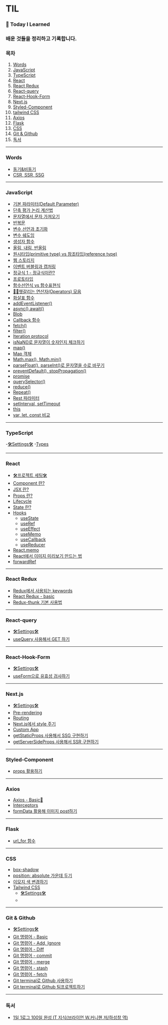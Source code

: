 # TIL
### 🍅 Today I Learned

### 배운 것들을 정리하고 기록합니다.

### 목차
1. [Words](https://github.com/root-zero-o/TIL/blob/master/README.md#words)
2. [JavaScript](https://github.com/root-zero-o/TIL#javascript)
3. [TypeScript](https://github.com/root-zero-o/TIL#TypeScript)
4. [React](https://github.com/root-zero-o/TIL#react)
5. [React Redux](https://github.com/root-zero-o/TIL/blob/master/README.md#redux)
6. [React-query](https://github.com/root-zero-o/TIL#react-query)
7. [React-Hook-Form](https://github.com/root-zero-o/TIL#react-hook-form)
8. [Next.js](https://github.com/root-zero-o/TIL#nextjs)
9. [Styled-Component](https://github.com/root-zero-o/TIL/blob/master/README.md#styled-component)
10. [tailwind CSS]()
11. [Axios](https://github.com/root-zero-o/TIL/blob/master/README.md#axios)
12. [Flask](https://github.com/root-zero-o/TIL/blob/master/README.md#flask)
13. [CSS](https://github.com/root-zero-o/TIL/blob/master/README.md#flask)
14. [Git & Github](https://github.com/root-zero-o/TIL/blob/master/README.md#git--github)
15. [독서](https://github.com/root-zero-o/TIL/blob/master/README.md#flask)

----
### Words
- [동기&비동기](https://github.com/root-zero-o/TIL/tree/master/Words)
- [CSR, SSR, SSG](https://github.com/root-zero-o/TIL/blob/master/Words/CSR%2CSSR%2CSSG.md)

----

### JavaScript
- [기본 파라미터(Default Parameter)](https://github.com/root-zero-o/TIL/blob/master/Javascript/%EA%B8%B0%EB%B3%B8%20%ED%8C%8C%EB%9D%BC%EB%AF%B8%ED%84%B0.md)
- [단축 평가 논리 계산법](https://github.com/root-zero-o/TIL/blob/master/Javascript/short-circuit_evaluation.md)
- [문자열에서 문자 가져오기](https://github.com/root-zero-o/TIL/blob/master/Javascript/%EB%AC%B8%EC%9E%90%EC%97%B4%EC%97%90%EC%84%9C%20%EB%AC%B8%EC%9E%90%20%EA%B0%80%EC%A0%B8%EC%98%A4%EA%B8%B0.md)
- [반복문](https://github.com/root-zero-o/TIL/blob/master/Javascript/%EB%B0%98%EB%B3%B5%EB%AC%B8.md)
- [변수 선언과 초기화](https://github.com/root-zero-o/TIL/blob/master/Javascript/%EB%B3%80%EC%88%98_%EC%84%A0%EC%96%B8%EA%B3%BC_%EC%B4%88%EA%B8%B0%ED%99%94.md)
- [변수 쉐도잉](https://github.com/yyeonggg/TIL/blob/master/Javascript/variable_shadowing.md)
- [생성자 함수](https://github.com/yyeonggg/TIL/blob/master/Javascript/%EC%83%9D%EC%84%B1%EC%9E%90_%ED%95%A8%EC%88%98.md)
- [올림, 내림, 반올림](https://github.com/yyeonggg/TIL/blob/master/Javascript/Math.ceil-floor-round.md)
- [원시타입(primitive type) vs 참조타입(reference type)](https://github.com/yyeonggg/TIL/blob/master/Javascript/primitive_type_and_reference_type.md)
- [웹 스토리지](https://github.com/yyeonggg/TIL/blob/master/Javascript/webStorage.md)
- [이벤트 버블링과 캡처링](https://github.com/yyeonggg/TIL/blob/master/Javascript/bubbling_capturing.md)
- [정규식 1 - 정규식이란?](https://github.com/yyeonggg/TIL/blob/master/Javascript/%EC%A0%95%EA%B7%9C%EC%8B%9D1.md)
- [프로토타입](https://github.com/yyeonggg/TIL/blob/master/Javascript/prototype.md)
- [함수선언식 vs 함수표현식](https://github.com/yyeonggg/TIL/blob/master/Javascript/%ED%95%A8%EC%88%98%EC%84%A0%EC%96%B8%EC%8B%9D%20vs%20%ED%95%A8%EC%88%98%ED%91%9C%ED%98%84%EC%8B%9D.md)
- [🤷‍♂️헷갈리는 연산자(Operators) 모음](https://github.com/yyeonggg/TIL/blob/master/Javascript/operators.md)
- [화살표 함수](https://github.com/yyeonggg/TIL/blob/master/Javascript/%ED%99%94%EC%82%B4%ED%91%9C_%ED%95%A8%EC%88%98.md)
- [addEventListener()](https://github.com/yyeonggg/TIL/blob/master/Javascript/addEventListener.md)
- [async(),await()](https://github.com/yyeonggg/TIL/blob/master/Javascript/async_await.md)
- [Blob](https://github.com/yyeonggg/TIL/blob/master/Javascript/blob.md)
- [Callback 함수](https://github.com/yyeonggg/TIL/blob/master/Javascript/Callback%ED%95%A8%EC%88%98.md)
- [fetch()](https://github.com/yyeonggg/TIL/blob/master/Javascript/fetch.md)
- [filter()](https://github.com/yyeonggg/TIL/blob/master/Javascript/filter()%ED%95%A8%EC%88%98.md)
- [Iteration protocol](https://github.com/yyeonggg/TIL/blob/master/Javascript/iteration_protocol.md)
- [isNaN()로 문자열이 숫자인지 체크하기](https://github.com/yyeonggg/TIL/blob/master/Javascript/isNaN().md)
- [map()](https://github.com/yyeonggg/TIL/blob/master/Javascript/map().md)
- [Map 객체](https://github.com/yyeonggg/TIL/blob/master/Javascript/map_%EA%B0%9D%EC%B2%B4.md)
- [Math.max(), Math.min()](https://github.com/yyeonggg/TIL/blob/master/Javascript/Math.max(),Math.min().md)
- [parseFloat(), parseInt()로 문자열을 수로 바꾸기](https://github.com/yyeonggg/TIL/blob/master/Javascript/parseInt-Float().md)
- [preventDefault(), stopPropagation()](https://github.com/yyeonggg/TIL/blob/master/Javascript/preventDefault()_stopPropagation().md)
- [promise](https://github.com/yyeonggg/TIL/blob/master/Javascript/Promise.md)
- [querySelector()](https://github.com/yyeonggg/TIL/blob/master/Javascript/querySelector().md)
- [reduce()](https://github.com/yyeonggg/TIL/blob/master/Javascript/reduce()%ED%95%A8%EC%88%98.md)
- [Repeat()](https://github.com/yyeonggg/TIL/blob/master/Javascript/repeat().md)
- [Rest 파라미터](https://github.com/yyeonggg/TIL/blob/master/Javascript/Rest%ED%8C%8C%EB%9D%BC%EB%AF%B8%ED%84%B0.md)
- [setInterval, setTimeout](https://github.com/yyeonggg/TIL/blob/master/Javascript/setInterval_setTimeout.md)
- [this](https://github.com/yyeonggg/TIL/blob/master/Javascript/this.md)
- [var, let, const 비교](https://github.com/yyeonggg/TIL/blob/master/Javascript/var%2C%20let%2C%20const%20%EB%B9%84%EA%B5%90.md)

----

### TypeScript
-[🛠Settings🛠](https://github.com/root-zero-o/TIL/blob/master/TypeScript/Settings.md)
-[Types](https://github.com/root-zero-o/TIL/blob/master/TypeScript/types.md)


----

### React
- [🛠프로젝트 세팅🛠](https://github.com/yyeonggg/TIL/blob/master/React/setting.md)
- [Component 란?](https://github.com/yyeonggg/TIL/blob/master/React/component.md)
- [JSX 란?](https://github.com/yyeonggg/TIL/blob/master/React/JSX.md)
- [Props 란?](https://github.com/yyeonggg/TIL/blob/master/React/props.md)
- [Lifecycle](https://github.com/yyeonggg/TIL/blob/master/React/Lifecycle.md)
- [State 란?](https://github.com/yyeonggg/TIL/blob/master/React/state.md)
- [Hooks](https://github.com/yyeonggg/TIL/tree/master/React/Hooks)
    - [useState](https://github.com/yyeonggg/TIL/blob/master/React/Hooks/usestate.md)
    - [useRef](https://github.com/yyeonggg/TIL/blob/master/React/Hooks/useRef.md)
    - [useEffect](https://github.com/yyeonggg/TIL/blob/master/React/Hooks/useEffect.md)
    - [useMemo](https://github.com/yyeonggg/TIL/blob/master/React/Hooks/useMemo.md)
    - [useCallback](https://github.com/yyeonggg/TIL/blob/master/React/Hooks/useCallback.md)
    - [useReducer](https://github.com/yyeonggg/TIL/blob/master/React/Hooks/useReducer.md)
- [React.memo](https://github.com/yyeonggg/TIL/blob/master/React/React.memo.md)
- [React에서 이미지 미리보기 만드는 법](https://github.com/yyeonggg/TIL/blob/master/React/%EC%9D%B4%EB%AF%B8%EC%A7%80_%EB%AF%B8%EB%A6%AC%EB%B3%B4%EA%B8%B0.md)
- [forwardRef](https://github.com/yyeonggg/TIL/blob/master/React/forwardRef.md)
----
### React Redux
- [Redux에서 사용되는 keywords](https://github.com/yyeonggg/TIL/blob/master/React%20Redux/keywords.md)
- [React Redux - basic](https://github.com/yyeonggg/TIL/blob/master/React%20Redux/basic.md)
- [Redux-thunk 기본 사용법](https://github.com/yyeonggg/TIL/blob/master/React%20Redux/Redux-thunk.md)

----

### React-query
- [🛠Settings🛠](https://github.com/yyeonggg/TIL/blob/master/React-query/Settings.md)
- [useQuery 사용해서 GET 하기](https://github.com/yyeonggg/TIL/blob/master/React-query/useQuery.md)

----

### React-Hook-Form
- [🛠Settings🛠](https://github.com/yyeonggg/TIL/blob/master/React-Hook-Form/settings.md)
- [useForm으로 유효성 검사하기](https://github.com/yyeonggg/TIL/blob/master/React-Hook-Form/useForm.md)

----

### Next.js
- [🛠Settings🛠](https://github.com/yyeonggg/TIL/blob/master/Next.js/settings.md)
- [Pre-rendering](https://github.com/yyeonggg/TIL/blob/master/Next.js/pages.md)
- [Routing](https://github.com/yyeonggg/TIL/blob/master/Next.js/routing.md)
- [Next.js에서 style 주기](https://github.com/yyeonggg/TIL/blob/master/Next.js/styles.md)
- [Custom App](https://github.com/yyeonggg/TIL/blob/master/Next.js/custom_app.md)
- [getStaticProps 사용해서 SSG 구현하기](https://github.com/root-zero-o/TIL/blob/master/Next.js/getStaticProps.md)
- [getServerSideProps 사용해서 SSR 구현하기](https://github.com/root-zero-o/TIL/blob/master/Next.js/getServerSideProps.md)

----

### Styled-Component
- [props 활용하기](https://github.com/yyeonggg/TIL/blob/master/Styled-Component/props%ED%99%9C%EC%9A%A9.md)

----

### Axios
- [Axios - Basic🐣](https://github.com/yyeonggg/TIL/blob/master/Axios/basic.md)
- [Interceptors](https://github.com/yyeonggg/TIL/blob/master/Axios/interceptors.md)
- [formData 활용해 이미지 post하기](https://github.com/yyeonggg/TIL/blob/master/Axios/send_image.md)

----


### Flask
- [url_for 함수](https://github.com/yyeonggg/TIL/blob/master/Flask/url_for%20%ED%95%A8%EC%88%98.md)

----

### CSS
- [box-shadow](https://github.com/yyeonggg/TIL/blob/master/CSS/box-shadow.md)
- [position: absolute 가운데 두기](https://github.com/yyeonggg/TIL/blob/master/CSS/position:%20absolute%20%EA%B0%80%EC%9A%B4%EB%8D%B0%20%EB%91%90%EA%B8%B0.md)
- [이모지 색 변경하기](https://github.com/yyeonggg/TIL/blob/master/CSS/%EC%9D%B4%EB%AA%A8%EC%A7%80%20%EC%83%89%20%EB%B3%80%EA%B2%BD.md)
- [Tailwind CSS]()
    - [🛠Settings🛠](https://github.com/root-zero-o/TIL/blob/master/CSS/Tailwind_CSS/Settings.md)
    - [](https://github.com/root-zero-o/TIL/blob/master/CSS/Tailwind_CSS/customizing.md)

----

### Git & Github
- [🛠Settings🛠](https://github.com/yyeonggg/TIL/blob/master/Git%26Github/git-basic.md)
- [Git 명령어 - Basic](https://github.com/yyeonggg/TIL/blob/master/Git%26Github/commands_basic.md)
- [Git 명령어 - Add, Ignore](https://github.com/yyeonggg/TIL/blob/master/Git&Github/commands_add_ignore.md)
- [Git 명령어 - Diff](https://github.com/yyeonggg/TIL/blob/master/Git&Github/commands_diff.md)
- [Git 명령어 - commit](https://github.com/yyeonggg/TIL/blob/master/Git%26Github/commands_commit.md)
- [Git 명령어 - merge](https://github.com/yyeonggg/TIL/blob/master/Git%26Github/commands_merge.md)
- [Git 명령어 - stash](https://github.com/yyeonggg/TIL/blob/master/Git%26Github/commands_stash.md)
- [Git 명령어 - fetch](https://github.com/yyeonggg/TIL/blob/master/Git%26Github/commands_fetch.md)
- [Git terminal로 Github 사용하기](https://github.com/yyeonggg/TIL/blob/master/Git%26Github/github_by_git_terminal.md)
- [Git terminal로 Github 팀프로젝트하기](https://github.com/yyeonggg/TIL/blob/master/Git%26Github/github_team_project.md)


----

### 독서
- [1일 1로그 100일 완성 IT 지식(브라이언 W.커니핸 저/하성창 역)](https://github.com/yyeonggg/TIL/blob/master/%EB%8F%85%EC%84%9C/1%EC%9D%BC_1%EB%A1%9C%EA%B7%B8_100%EC%9D%BC_%EC%99%84%EC%84%B1_IT%EC%A7%80%EC%8B%9D.md)
